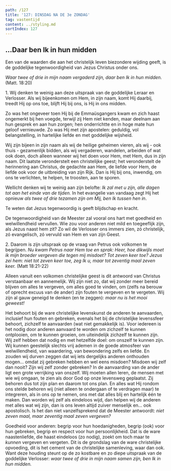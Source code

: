 ```yaml
---
path: /127
title: '127: DINSDAG NA DE 3e ZONDAG'
tag: vastentijd
content: ../styling.md
sortIndex: 127
---
```


## ...Daar ben Ik in hun midden

Een van de waarden die aan het christelijk leven biezondere wijding geeft, is de goddelijke tegenwoordigheid van Jezus Christus onder ons.

_Waar twee of drie in mijn naam vergaderd zijn, daar ben Ik in hun midden._ (Matt. 18:20)

1\. Wij denken te weinig aan deze uitspraak van de goddelijke Leraar en Verlosser. Als wij bijeenkomen om Hem, in zijn naam, komt Hij daarbij, treedt Hij op ons toe, blijft Hij bij ons, is Hij in ons midden.

Zo was het ongeveer toen Hij bij de Emmaüsgangers kwam en zich haast ongemerkt bij hen voegde, terwijl zij Hem niet kenden, maar deelnam aan hun gesprek en aan hun zorgen; hen onderrichtte en in hoge mate hun geloof vernieuwde. Zo was Hij met zijn apostelen: geduldig, vol belangstelling, in hartelijke liefde en met goddelijke wijsheid.

Wij zijn bijeen in zijn naam als wij de heilige geheimen vieren, als wij - ook thuis - gezamenlijk bidden, als wij vergaderen, wandelen, arbeiden of wat ook doen, doch alleen wanneer wij het doen voor Hem, met Hem, dus in zijn naam. Dit laatste veronderstelt een christelijke geest; het veronderstelt de herinnering aan Christus, de gedachte aan Hem, de liefde voor Hem, de liefde ook voor de uitbreiding van zijn Rijk. Dan is Hij bij ons, inwendig, om ons te verlichten, te helpen, te troosten, aan te sporen.

Wellicht denken wij te weinig aan zijn belofte: _Ik zal met u zijn, alle dagen tot aan het einde van de tijden._ In het evangelie van vandaag zegt Hij het opnieuw _als twee of drie tezamen zijn om Mij, ben Ik tussen hen in_.

Te weten dat Jezus tegenwoordig is geeft blijdschap en kracht.

De tegenwoordigheid van de Meester zal vooral ons hart met goedheid en welwillendheid vervullen. Wie zou voor anderen niet mild en toegeeflijk zijn, als Jezus naast hem zit? Zo wil de Verlosser ons immers zien, zó christelijk, zó evangelisch, zó vervuld van Hem en van zijn Geest.

2\. Daarom is zijn uitspraak op de vraag van Petrus ook volkomen te begrijpen. _Nu kwam Petrus naar Hem toe en sprak: Heer, hoe dikwijls moet ik mijn broeder vergeven die tegen mij misdoet? Tot zeven keer toe? Jezus zei hem: niet tot zeven keer toe, zeg Ik u, maar tot zeventig maal zeven keer._
(Matt 18:21-22)

Alleen vanuit een volkomen christelijke geest is dit antwoord van Christus verstaanbaar en aannemelijk. Wij zijn niet zo, dat wij zonder meer bereid blijven om alles te vergeven, om alles goed te vinden, om (zelfs na berouw of oprecht excuus van de ander) zijn fouten te vergeven en te vergeten. Wij zijn al gauw geneigd te denken (en te zeggen): _maar nu is het mooi geweest!_

Het behoort bij de ware christelijke levenskunst de anderen te aanvaarden, inclusief hun fouten en gebreken, evenals het bij de christelijke levenssfeer behoort, zichzelf te aanvaarden (wat niet gemakkelijk is). Voor iedereen is het nodig door anderen aanvaard te worden om zichzelf te kunnen ontplooien, om te kunnen groeien, om uiteindelijk zichzelf te kunnen zijn. Wij zelf hebben dat nodig en met hetzelfde doel: om onszelf te kunnen zijn. Wij kunnen geestelijk slechts vrij ademen in de goede atmosfeer van welwillendheid, van waardering, van bewondering zelfs en liefde. En zouden wij durven zeggen dat wij iets dergelijks anderen onthouden mogen... omdat zij gebreken hebben en wel eens misdoen? Misdoen wij zelf dan nooit? Zijn wij zelf zonder gebreken? In de aanvaarding van de ander ligt een grote verrijking van onszelf. Wij moeten allen leren, de mensen met wie wij omgaan, te zien als door God op onze levensweg geplaatst. Zij behoren dus tot zijn plan en daarom tot ons plan. En alles wat Hij rondom ons stelde behoren wij (niet alleen te ondergaan of te verdragen maar) te integreren, als in ons op te nemen, ons met dat alles blij en hartelijk één te maken. Dan worden wij zelf als eindeloos wijd, dan helpen wij de anderen met alles wat wij zijn, dan is ons leven altijd zuiver menselijk en... ook apostolisch. Is het dan niet vanzelfsprekend dat de Meester antwoordt: _niet zeven maal, maar zeventig maal zeven vergeven?_

Goedheid voor anderen: begrip voor hun hoedanigheden, begrip (ook) voor hun gebreken, begrip en respect voor hun persoonlijkheid. Dat is de ware naastenliefde, die haast eindeloos (zo nodig), zoekt om toch maar te _kunnen_ vergeven en vergeten. Dit is de grondslag van de ware christelijke opvoeding, dit is het cement van de christelijke samenleving, waar dan ook. Want deze houding steunt op de zo kostbare en zo diepe uitspraak van de goddelijke Verlosser: _waar twee of drie in mijn naam samen zijn, ben Ik in hun midden._

